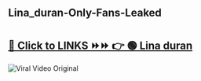 
 ## Lina_duran-Only-Fans-Leaked

# <h2><a href="https://clipsfans.com/Lina_duran&ref=git">🔗 Click to LINKS ⏩⏩ 👉 🟢 Lina duran </a></h2>

<a href="https://clipsfans.com/Lina_duran&ref=git" rel="nofollow" data-target="animated-image.originalLink"><img src="https://i.ibb.co.com/xMMVF88/686577567.gif" alt="Viral Video Original" style="max-width: 100%; display: inline-block;" data-target="animated-image.originalImage"></a>

